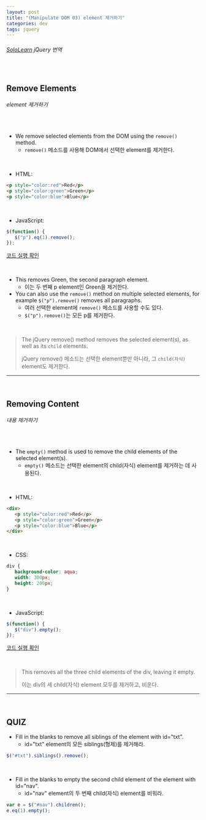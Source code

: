 ```yaml
---
layout: post
title: "(Manipulate DOM 03) element 제거하기"
categories: dev
tags: jquery
---
```


###### [SoloLearn](https://www.sololearn.com/) jQuery 번역

<br>

## Remove Elements

###### element 제거하기

<br>

- We remove selected elements from the DOM using the `remove()` method.
  - `remove()` 메소드를 사용해 DOM에서 선택한 element를 제거한다.

<br>

- HTML:

```html
<p style="color:red">Red</p>
<p style="color:green">Green</p>
<p style="color:blue">Blue</p>
```

<br>

- JavaScript:

```js
$(function() {
   $("p").eq(1).remove();
});
```

[코드 실행 확인](https://code.sololearn.com/1124/#js)

<br>

- This removes Green, the second paragraph element.
  - 이는 두 번째 p element인 Green을 제거한다.
- You can also use the `remove()` method on multiple selected elements, for example `$("p").remove()` removes all paragraphs.
  - 여러 선택한 element에 `remove()` 메소드를 사용할 수도 있다.
  - `$("p").remove()`는 모든 p를 제거한다.

<br>

> The jQuery remove() method removes the selected element(s), as well as its `child` elements.
>
> jQuery remove() 메소드는 선택한 element뿐만 아니라, 그 `child(자식)` element도 제거한다.

------

<br>

## Removing Content

###### 내용 제거하기

<br>

- The `empty()` method is used to remove the child elements of the selected element(s).
  - `empty()` 메소드는 선택한 element의 child(자식) element를 제거하는 데 사용된다.

<br>

- HTML:

```html
<div>
   <p style="color:red">Red</p>
   <p style="color:green">Green</p>
   <p style="color:blue">Blue</p>
</div>
```

<br>

- CSS:

```css
div {
   background-color: aqua;
   width: 300px;
   height: 200px;
}
```

<br>

- JavaScript:

```js
$(function() {
   $("div").empty();
});
```

[코드 실행 확인](https://code.sololearn.com/1125/#js)

<br>

> This removes all the three child elements of the div, leaving it empty.
>
> 이는 div의 세 child(자식) element 모두를 제거하고, 비운다.

------

<br>

## QUIZ

- Fill in the blanks to remove all siblings of the element with id="txt".
  - id="txt" element의 모든 siblings(형제)를 제거해라.

```js
$("#txt").siblings().remove();
```

<br>

- Fill in the blanks to empty the second child element of the element with id="nav".
  - id="nav" element의 두 번째 child(자식) element를 비워라.

```js
var e = $("#nav").children();
e.eq(1).empty();
```

<br>